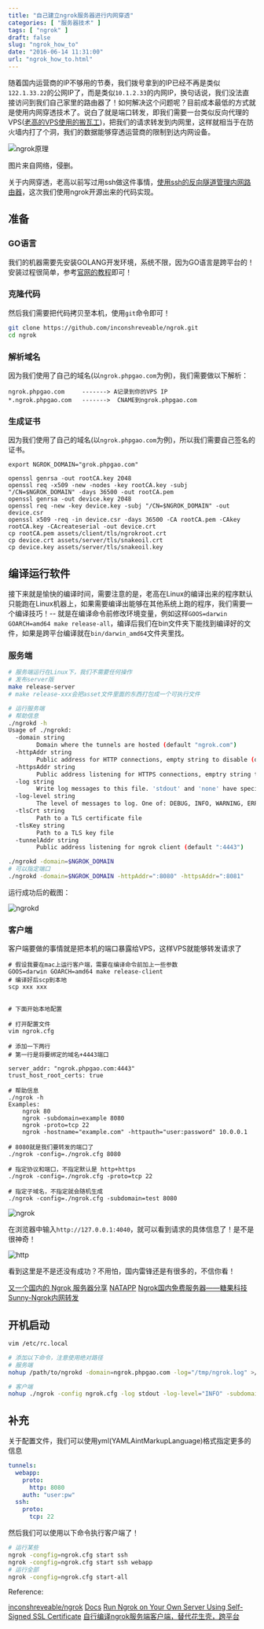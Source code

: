 ```yaml
---
title: "自己建立ngrok服务器进行内网穿透"
categories: [ "服务器技术" ]
tags: [ "ngrok" ]
draft: false
slug: "ngrok_how_to"
date: "2016-06-14 11:31:00"
url: "ngrok_how_to.html"
---
```


随着国内运营商的IP不够用的节奏，我们拨号拿到的IP已经不再是类似`122.1.33.22`的公网IP了，而是类似`10.1.2.33`的内网IP，换句话说，我们没法直接访问到我们自己家里的路由器了！如何解决这个问题呢？目前成本最低的方式就是使用内网穿透技术了。说白了就是端口转发，即我们需要一台类似反向代理的VPS([老高的VPS使用的搬瓦工][1])，把我们的请求转发到内网里，这样就相当于在防火墙内打了个洞，我们的数据能够穿透运营商的限制到达内网设备。

![ngrok原理][2]

图片来自网络，侵删。


<!--more-->



关于内网穿透，老高以前写过用ssh做这件事情，[使用ssh的反向隧道管理内网路由器][3]，这次我们使用ngrok开源出来的代码实现。

## 准备

### GO语言

我们的机器需要先安装GOLANG开发环境，系统不限，因为GO语言是跨平台的！安装过程很简单，参考[官网的教程][4]即可！

### 克隆代码

然后我们需要把代码拷贝至本机，使用`git`命令即可！

```bash
git clone https://github.com/inconshreveable/ngrok.git
cd ngrok
```

### 解析域名

因为我们使用了自己的域名(以`ngrok.phpgao.com`为例)，我们需要做以下解析：

```
ngrok.phpgao.com     -------> A记录到你的VPS IP
*.ngrok.phpgao.com   ------->  CNAME到ngrok.phpgao.com
```

### 生成证书

因为我们使用了自己的域名(以`ngrok.phpgao.com`为例)，所以我们需要自己签名的证书。

```
export NGROK_DOMAIN="grok.phpgao.com"

openssl genrsa -out rootCA.key 2048
openssl req -x509 -new -nodes -key rootCA.key -subj "/CN=$NGROK_DOMAIN" -days 36500 -out rootCA.pem
openssl genrsa -out device.key 2048
openssl req -new -key device.key -subj "/CN=$NGROK_DOMAIN" -out device.csr
openssl x509 -req -in device.csr -days 36500 -CA rootCA.pem -CAkey rootCA.key -CAcreateserial -out device.crt 
cp rootCA.pem assets/client/tls/ngrokroot.crt
cp device.crt assets/server/tls/snakeoil.crt 
cp device.key assets/server/tls/snakeoil.key
```

## 编译运行软件

接下来就是愉快的编译时间，需要注意的是，老高在Linux的编译出来的程序默认只能跑在Linux机器上，如果需要编译出能够在其他系统上跑的程序，我们需要一个编译技巧！-- 就是在编译命令前修改环境变量，例如这样`GOOS=darwin GOARCH=amd64 make release-all`，编译后我们在bin文件夹下能找到编译好的文件，如果是跨平台编译就在`bin/darwin_amd64`文件夹里找。

### 服务端

```bash
# 服务端运行在Linux下，我们不需要任何操作
# 发布server版
make release-server
# make release-xxx会把asset文件里面的东西打包成一个可执行文件

# 运行服务端
# 帮助信息
./ngrokd -h
Usage of ./ngrokd:
  -domain string
    	Domain where the tunnels are hosted (default "ngrok.com")
  -httpAddr string
    	Public address for HTTP connections, empty string to disable (default ":80")
  -httpsAddr string
    	Public address listening for HTTPS connections, emptry string to disable (default ":443")
  -log string
    	Write log messages to this file. 'stdout' and 'none' have special meanings (default "stdout")
  -log-level string
    	The level of messages to log. One of: DEBUG, INFO, WARNING, ERROR (default "DEBUG")
  -tlsCrt string
    	Path to a TLS certificate file
  -tlsKey string
    	Path to a TLS key file
  -tunnelAddr string
    	Public address listening for ngrok client (default ":4443")

./ngrokd -domain=$NGROK_DOMAIN
# 可以指定端口
./ngrokd -domain=$NGROK_DOMAIN -httpAddr=":8080" -httpsAddr=":8081"
```

运行成功后的截图：

![ngrokd][5]


### 客户端

客户端要做的事情就是把本机的端口暴露给VPS，这样VPS就能够转发请求了

```
# 假设我要在mac上运行客户端，需要在编译命令前加上一些参数
GOOS=darwin GOARCH=amd64 make release-client
# 编译好后scp到本地
scp xxx xxx


# 下面开始本地配置

# 打开配置文件
vim ngrok.cfg

# 添加一下两行
# 第一行是将要绑定的域名+4443端口

server_addr: "ngrok.phpgao.com:4443"
trust_host_root_certs: true

# 帮助信息
./ngrok -h
Examples:
	ngrok 80
	ngrok -subdomain=example 8080
	ngrok -proto=tcp 22
	ngrok -hostname="example.com" -httpauth="user:password" 10.0.0.1

# 8080就是我们要转发的端口了
./ngrok -config=./ngrok.cfg 8080

# 指定协议和端口，不指定默认是 http+https
./ngrok -config=./ngrok.cfg -proto=tcp 22

# 指定子域名，不指定就会随机生成
./ngrok -config=./ngrok.cfg -subdomain=test 8080
```

![ngrok][6]

在浏览器中输入`http://127.0.0.1:4040`，就可以看到请求的具体信息了！是不是很神奇！

![http][7]


看到这里是不是还没有成功？不用怕，国内雷锋还是有很多的，不信你看！

[又一个国内的 Ngrok 服务器分享][8]
[NATAPP][9]
[Ngrok国内免费服务器——糖果科技][10]
[Sunny-Ngrok内网转发][11]

## 开机启动

```bash
vim /etc/rc.local

# 添加以下命令，注意使用绝对路径
# 服务端
nohup /path/to/ngrokd -domain=ngrok.phpgao.com -log="/tmp/ngrok.log" >/dev/null 2>&1 &

# 客户端
nohup ./ngrok -config ngrok.cfg -log stdout -log-level="INFO" -subdomain=test 8080 >/tmp/ngrok.log 2>&1 &
```


## 补充

关于配置文件，我们可以使用yml(YAMLAintMarkupLanguage)格式指定更多的信息

```yml
tunnels:
  webapp:
    proto:
      http: 8080
    auth: "user:pw"
  ssh:
    proto:
      tcp: 22
```

然后我们可以使用以下命令执行客户端了！

```bash
# 运行某些
ngrok -congfig=ngrok.cfg start ssh
ngrok -congfig=ngrok.cfg start ssh webapp
# 运行全部
ngrok -congfig=ngrok.cfg start-all
```

Reference:

[inconshreveable/ngrok][12]
[Docs][13]
[Run Ngrok on Your Own Server Using Self-Signed SSL Certificate][14]
[自行编译ngrok服务端客户端，替代花生壳，跨平台][15]


  [1]: https://blog.phpgao.com/vps.html
  [2]: https://blog.phpgao.com/usr/uploads/2016/06/3882816681.png
  [3]: https://blog.phpgao.com/ssh-reverse-tunnel.html
  [4]: https://golang.org/dl/
  [5]: https://blog.phpgao.com/usr/uploads/2016/06/3062355758.png
  [6]: https://blog.phpgao.com/usr/uploads/2016/06/1299567371.png
  [7]: https://blog.phpgao.com/usr/uploads/2016/06/86833163.png
  [8]: http://v2ex.com/t/233759#reply0
  [9]: https://natapp.cn
  [10]: http://qydev.com
  [11]: http://www.ngrok.cc
  [12]: https://github.com/inconshreveable/ngrok/blob/master/docs/DEVELOPMENT.md
  [13]: https://ngrok.com/docs
  [14]: http://www.svenbit.com/2014/09/run-ngrok-on-your-own-server/
  [15]: http://www.ekan001.com/articles/38